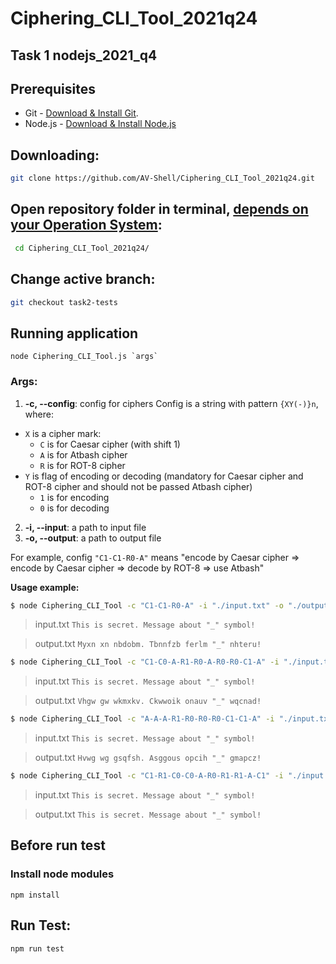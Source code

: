 # Ciphering_CLI_Tool_2021q24

## Task 1  nodejs_2021_q4

## Prerequisites

- Git - [Download & Install Git](https://git-scm.com/downloads).
- Node.js - [Download & Install Node.js](https://nodejs.org/en/download/) 

## Downloading:

```bash
git clone https://github.com/AV-Shell/Ciphering_CLI_Tool_2021q24.git
```

## Open repository folder in terminal,  [depends on your Operation System](https://google.com):

```bash
 cd Ciphering_CLI_Tool_2021q24/
```

## Change active branch:
```bash
git checkout task2-tests
```

## Running application
```
node Ciphering_CLI_Tool.js `args`
```

### Args:
1.  **-c, --config**: config for ciphers
Config is a string with pattern `{XY(-)}n`, where:
  * `X` is a cipher mark:
    * `C` is for Caesar cipher (with shift 1)
    * `A` is for Atbash cipher
    * `R` is for ROT-8 cipher
  * `Y` is flag of encoding or decoding (mandatory for Caesar cipher and ROT-8 cipher and should not be passed Atbash cipher)
    * `1` is for encoding
    * `0` is for decoding
2.  **-i, --input**: a path to input file
3.  **-o, --output**: a path to output file

For example, config `"C1-C1-R0-A"` means "encode by Caesar cipher => encode by Caesar cipher => decode by ROT-8 => use Atbash"


**Usage example:**  

```bash
$ node Ciphering_CLI_Tool -c "C1-C1-R0-A" -i "./input.txt" -o "./output.txt"
```

> input.txt
> `This is secret. Message about "_" symbol!`

> output.txt
> `Myxn xn nbdobm. Tbnnfzb ferlm "_" nhteru!`

```bash
$ node Ciphering_CLI_Tool -c "C1-C0-A-R1-R0-A-R0-R0-C1-A" -i "./input.txt" -o "./output.txt"
```

> input.txt
> `This is secret. Message about "_" symbol!`

> output.txt
> `Vhgw gw wkmxkv. Ckwwoik onauv "_" wqcnad!`

```bash
$ node Ciphering_CLI_Tool -c "A-A-A-R1-R0-R0-R0-C1-C1-A" -i "./input.txt" -o "./output.txt"
```

> input.txt
> `This is secret. Message about "_" symbol!`

> output.txt
> `Hvwg wg gsqfsh. Asggous opcih "_" gmapcz!`

```bash
$ node Ciphering_CLI_Tool -c "C1-R1-C0-C0-A-R0-R1-R1-A-C1" -i "./input.txt" -o "./output.txt"
```

> input.txt
> `This is secret. Message about "_" symbol!`

> output.txt
> `This is secret. Message about "_" symbol!`

## Before run test

### Install node modules
```
npm install
```

## Run Test:
```bash
npm run test
```